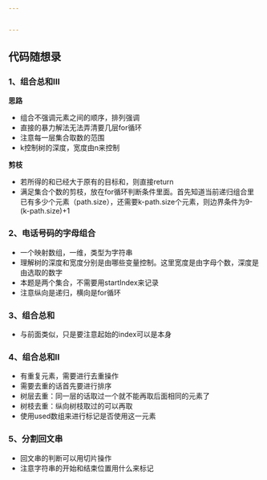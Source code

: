 ```yaml
---


---
```


<h2 id="代码随想录">代码随想录</h2>
<h3 id="、组合总和iii">1、组合总和III</h3>
<p><strong>思路</strong></p>
<ul>
<li>组合不强调元素之间的顺序，排列强调</li>
<li>直接的暴力解法无法弄清要几层for循环</li>
<li>注意每一层集合取数的范围</li>
<li>k控制树的深度，宽度由n来控制</li>
</ul>
<p><strong>剪枝</strong></p>
<ul>
<li>若所得的和已经大于原有的目标和，则直接return</li>
<li>满足集合个数的剪枝，放在for循环判断条件里面。首先知道当前递归组合里已有多少个元素（path.size），还需要k-path.size个元素，则边界条件为9-(k-path.size)+1</li>
</ul>
<h3 id="、电话号码的字母组合">2、电话号码的字母组合</h3>
<ul>
<li>一个映射数组，一维，类型为字符串</li>
<li>理解树的深度和宽度分别是由哪些变量控制。这里宽度是由字母个数，深度是由选取的数字</li>
<li>本题是两个集合，不需要用startIndex来记录</li>
<li>注意纵向是递归，横向是for循环</li>
</ul>
<h3 id="、组合总和">3、组合总和</h3>
<ul>
<li>与前面类似，只是要注意起始的index可以是本身</li>
</ul>
<h3 id="、组合总和ii">4、组合总和II</h3>
<ul>
<li>有重复元素，需要进行去重操作</li>
<li>需要去重的话首先要进行排序</li>
<li>树层去重：同一层的话取过一个就不能再取后面相同的元素了</li>
<li>树枝去重：纵向树枝取过的可以再取</li>
<li>使用used数组来进行标记是否使用这一元素</li>
</ul>
<h3 id="、分割回文串">5、分割回文串</h3>
<ul>
<li>回文串的判断可以用切片操作</li>
<li>注意字符串的开始和结束位置用什么来标记</li>
</ul>

